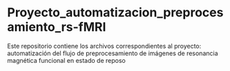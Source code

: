 # Proyecto_automatizacion_preprocesamiento_rs-fMRI

Este repositorio contiene los archivos correspondientes al proyecto: automatización del flujo de preprocesamiento de imágenes de resonancia magnética funcional en estado de reposo
